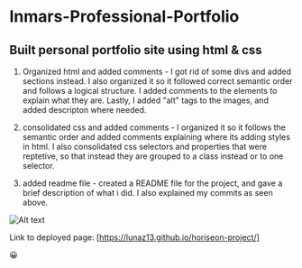 # Inmars-Professional-Portfolio

## Built personal portfolio site using html & css

 

1. Organized html and added comments - I got rid of some divs and added sections instead. I also organized it so it followed correct semantic order and follows a logical structure. I added comments to the elements to explain what they are. Lastly, I added "alt" tags to the images, and added descripton where needed.

2. consolidated css and added comments - I organized it so it follows the semantic order and added comments explaining where its adding styles in html. I also consolidated css selectors and properties that were reptetive, so that instead they are grouped to  a class instead or to one selector. 

3. added readme file - created a README file for the project, and gave a brief description of what i did. I also explained my commits as seen above. 

![Alt text](assets/images/screenshot.png)

Link to deployed page: [https://lunaz13.github.io/horiseon-project/]

:grinning: